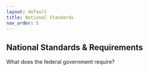 ```yaml
---
layout: default
title: National Standards
nav_order: 5
---
```


## National Standards & Requirements

What does the federal government require?